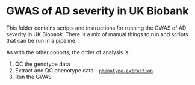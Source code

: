 # GWAS of AD severity in UK Biobank

This folder contains scripts and instructions for running the GWAS of AD severity in UK Biobank. There is a mix of manual things to run and scripts that can be run in a pipeline. 

As with the other cohorts, the order of analysis is:

1. QC the genotype data 
2. Extract and QC phenotype data - [`phenotype-extraction`](phenotype-extraction) 
3. Run the GWAS 

